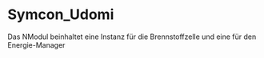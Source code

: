 # Symcon_Udomi

Das NModul beinhaltet eine Instanz für die Brennstoffzelle und eine für den Energie-Manager